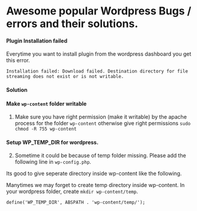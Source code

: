 # Awesome popular Wordpress Bugs / errors and their solutions.

####  Plugin Installation failed 

Everytime you want to install plugin from the wordpress dashboard you get this error.

```
Installation failed: Download failed. Destination directory for file streaming does not exist or is not writable.
```
#### Solution

#### Make `wp-content` folder writable

1. Make sure you have right permission (make it writable) by the apache process for the folder `wp-content` otherwise give right permissions `sudo chmod -R 755 wp-content`

#### Setup WP_TEMP_DIR for wordpress.
2. Sometime it could be because of temp folder missing. Please add the following line in `wp-config.php`.

Its good to give seperate directory inside wp-content like the following.

Manytimes we may forget to create temp directory inside wp-content. In your wordpress folder, create `mkdir wp-content/temp`.

```
define('WP_TEMP_DIR', ABSPATH . 'wp-content/temp/');
```





